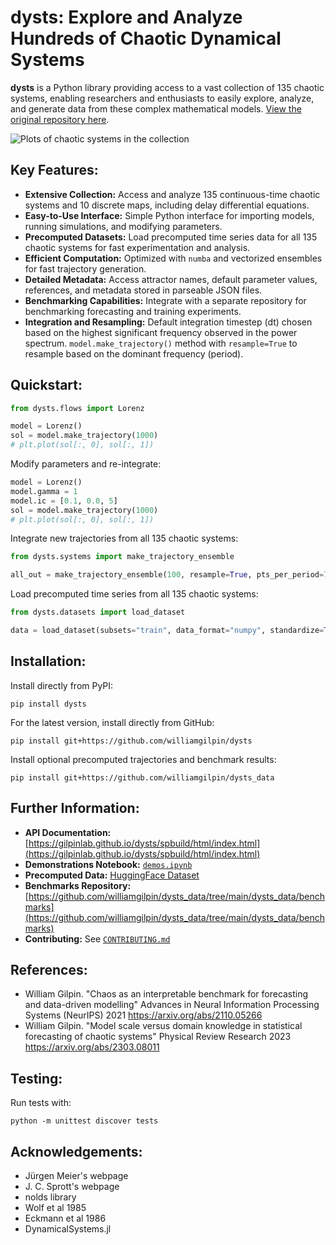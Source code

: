 # dysts: Explore and Analyze Hundreds of Chaotic Dynamical Systems

**dysts** is a Python library providing access to a vast collection of 135 chaotic systems, enabling researchers and enthusiasts to easily explore, analyze, and generate data from these complex mathematical models.  [View the original repository here](https://github.com/GilpinLab/dysts).

![Plots of chaotic systems in the collection](dysts/data/logo.png)

## Key Features:

*   **Extensive Collection:** Access and analyze 135 continuous-time chaotic systems and 10 discrete maps, including delay differential equations.
*   **Easy-to-Use Interface:** Simple Python interface for importing models, running simulations, and modifying parameters.
*   **Precomputed Datasets:** Load precomputed time series data for all 135 chaotic systems for fast experimentation and analysis.
*   **Efficient Computation:** Optimized with `numba` and vectorized ensembles for fast trajectory generation.
*   **Detailed Metadata:** Access attractor names, default parameter values, references, and metadata stored in parseable JSON files.
*   **Benchmarking Capabilities:** Integrate with a separate repository for benchmarking forecasting and training experiments.
*   **Integration and Resampling:** Default integration timestep (dt) chosen based on the highest significant frequency observed in the power spectrum. `model.make_trajectory()` method with `resample=True` to resample based on the dominant frequency (period).

## Quickstart:

```python
from dysts.flows import Lorenz

model = Lorenz()
sol = model.make_trajectory(1000)
# plt.plot(sol[:, 0], sol[:, 1])
```

Modify parameters and re-integrate:

```python
model = Lorenz()
model.gamma = 1
model.ic = [0.1, 0.0, 5]
sol = model.make_trajectory(1000)
# plt.plot(sol[:, 0], sol[:, 1])
```

Integrate new trajectories from all 135 chaotic systems:

```python
from dysts.systems import make_trajectory_ensemble

all_out = make_trajectory_ensemble(100, resample=True, pts_per_period=75)
```

Load precomputed time series from all 135 chaotic systems:

```python
from dysts.datasets import load_dataset

data = load_dataset(subsets="train", data_format="numpy", standardize=True)
```

## Installation:

Install directly from PyPI:

    pip install dysts

For the latest version, install directly from GitHub:

    pip install git+https://github.com/williamgilpin/dysts

Install optional precomputed trajectories and benchmark results:

    pip install git+https://github.com/williamgilpin/dysts_data

## Further Information:

*   **API Documentation:** [https://gilpinlab.github.io/dysts/spbuild/html/index.html](https://gilpinlab.github.io/dysts/spbuild/html/index.html)
*   **Demonstrations Notebook:** [`demos.ipynb`](demos.ipynb)
*   **Precomputed Data:** [HuggingFace Dataset](https://huggingface.co/datasets/williamgilpin/dysts)
*   **Benchmarks Repository:** [https://github.com/williamgilpin/dysts_data/tree/main/dysts_data/benchmarks](https://github.com/williamgilpin/dysts_data/tree/main/dysts_data/benchmarks)
*   **Contributing:** See [`CONTRIBUTING.md`](CONTRIBUTING.md)

## References:

*   William Gilpin. "Chaos as an interpretable benchmark for forecasting and data-driven modelling" Advances in Neural Information Processing Systems (NeurIPS) 2021 https://arxiv.org/abs/2110.05266
*   William Gilpin. "Model scale versus domain knowledge in statistical forecasting of chaotic systems" Physical Review Research 2023 https://arxiv.org/abs/2303.08011

## Testing:

Run tests with:

```
python -m unittest discover tests
```

## Acknowledgements:

*   Jürgen Meier's webpage
*   J. C. Sprott's webpage
*   nolds library
*   Wolf et al 1985
*   Eckmann et al 1986
*   DynamicalSystems.jl